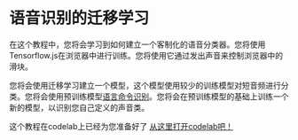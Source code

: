# 语音识别的迁移学习

在这个教程中，您将会学习到如何建立一个客制化的语音分类器。您将使用Tensorflow.js在浏览器中进行训练。您将使用它通过发出声音来控制浏览器中的滑块。

您将会使用迁移学习建立一个模型，这个模型使用较少的训练模型对短音频进行分类。您将会使用预训练模型[语言命令识别](https://github.com/tensorflow/tfjs-models/tree/master/speech-commands)。您将会在预训练模型的基础上训练一个新的模型，以识别您自己定义的声音类。

这个教程在codelab上已经为您准备好了 [从这里打开codelab吧！](https://codelabs.developers.google.com/codelabs/tensorflowjs-audio-codelab/index.html)